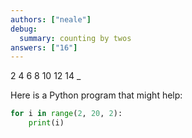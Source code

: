 ```yaml
---
authors: ["neale"]
debug:
  summary: counting by twos
answers: ["16"]
---
```


2 4 6 8 10 12 14 _

Here is a Python program that might help:

```python
for i in range(2, 20, 2):
    print(i)
```
